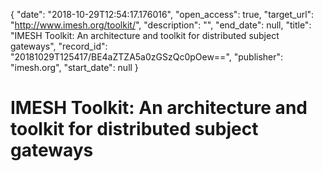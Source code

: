 {
  "date": "2018-10-29T12:54:17.176016", 
  "open_access": true, 
  "target_url": "http://www.imesh.org/toolkit/", 
  "description": "", 
  "end_date": null, 
  "title": "IMESH Toolkit: An architecture and toolkit for distributed subject gateways", 
  "record_id": "20181029T125417/BE4aZTZA5a0zGSzQc0pOew==", 
  "publisher": "imesh.org", 
  "start_date": null
}

# IMESH Toolkit: An architecture and toolkit for distributed subject gateways

